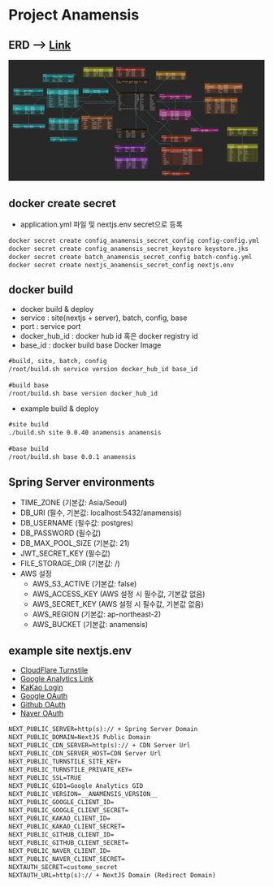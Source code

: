 # Project Anamensis


## ERD --> [Link](https://www.erdcloud.com/d/kaLkfNKiwKcPe85k4)
![](./resource/erd.jpg)

## docker create secret
- application.yml 파일 및 nextjs.env secret으로 등록

```shell
docker secret create config_anamensis_secret_config config-config.yml
docker secret create config_anamensis_secret_keystore keystore.jks
docker secret create batch_anamensis_secret_config batch-config.yml
docker secret create nextjs_anamensis_secret_config nextjs.env
```

## docker build
- docker build & deploy
- service : site(nextjs + server), batch, config, base
- port : service port
- docker_hub_id : docker hub id 혹은 docker registry id
- base_id : docker build base Docker Image
```shell
#build, site, batch, config
/root/build.sh service version docker_hub_id base_id

#build base
/root/build.sh base version docker_hub_id

```
- example build & deploy
```shell
#site build
./build.sh site 0.0.40 anamensis anamensis

#base build
/root/build.sh base 0.0.1 anamensis
```

## Spring Server environments
- TIME_ZONE (기본값: Asia/Seoul)
- DB_URI (필수, 기본값: localhost:5432/anamensis)
- DB_USERNAME (필수값: postgres)
- DB_PASSWORD (필수값)
- DB_MAX_POOL_SIZE (기본값: 21)
- JWT_SECRET_KEY (필수값)
- FILE_STORAGE_DIR (기본값: /)
- AWS 설정
  - AWS_S3_ACTIVE (기본값: false)
  - AWS_ACCESS_KEY  (AWS 설정 시 필수값, 기본값 없음)
  - AWS_SECRET_KEY (AWS 설정 시 필수값, 기본값 없음)
  - AWS_REGION (기본값: ap-northeast-2)
  - AWS_BUCKET (기본값: anamensis)



## example site nextjs.env
- [CloudFlare Turnstile](https://www.cloudflare.com/ko-kr/products/turnstile/)
- [Google Analytics Link](https://analytics.google.com/analytics/web/)
- [KaKao Login](https://developers.kakao.com/product/kakaoLogin)
- [Google OAuth](https://cloud.google.com/apigee/docs/api-platform/security/oauth/oauth-home?hl=ko)
- [Github OAuth](https://docs.github.com/ko/apps/oauth-apps/building-oauth-apps/authorizing-oauth-apps)
- [Naver OAuth](https://developers.naver.com/docs/login/api/api.md)


```text
NEXT_PUBLIC_SERVER=http(s):// + Spring Server Domain
NEXT_PUBLIC_DOMAIN=NextJS Public Domain
NEXT_PUBLIC_CDN_SERVER=http(s):// + CDN Server Url
NEXT_PUBLIC_CDN_SERVER_HOST=CDN Server Url
NEXT_PUBLIC_TURNSTILE_SITE_KEY=
NEXT_PUBLIC_TURNSTILE_PRIVATE_KEY=
NEXT_PUBLIC_SSL=TRUE
NEXT_PUBLIC_GID1=Google Analytics GID
NEXT_PUBLIC_VERSION=__ANAMENSIS_VERSION__
NEXT_PUBLIC_GOOGLE_CLIENT_ID=
NEXT_PUBLIC_GOOGLE_CLIENT_SECRET=
NEXT_PUBLIC_KAKAO_CLIENT_ID=
NEXT_PUBLIC_KAKAO_CLIENT_SECRET=
NEXT_PUBLIC_GITHUB_CLIENT_ID=
NEXT_PUBLIC_GITHUB_CLIENT_SECRET=
NEXT_PUBLIC_NAVER_CLIENT_ID=
NEXT_PUBLIC_NAVER_CLIENT_SECRET=
NEXTAUTH_SECRET=custome_secret
NEXTAUTH_URL=http(s):// + NextJS Domain (Redirect Domain)
```